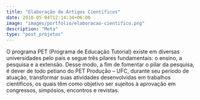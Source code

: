 ```yaml
---
title: "Elaboração de Artigos Científicos"
date: 2018-05-04T12:14:34+06:00
image: "images/portfolio/elaboracao-cientifico.png"
description: "Meta"
type: "post_projetos"
--- 
```


O programa PET (Programa de Educação Tutorial) existe em diversas universidades pelo país
e segue três pilares fundamentais: o ensino, a pesquisa e a extensão. Desse modo, a fim de
fomentar o pilar da pesquisa, é dever de todo petiano do PET Produção – UFC, durante seu
período de atuação, transformar suas atividades desenvolvidas em trabalhos científicos, os
quais têm como objetivo ser sujeitos à aprovação em congressos, simpósios, encontros e
revistas.






